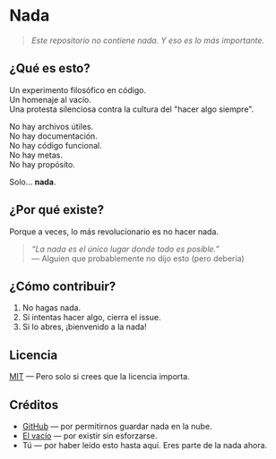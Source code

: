 # Nada

> _Este repositorio no contiene nada. Y eso es lo más importante._

## ¿Qué es esto?

Un experimento filosófico en código.  
Un homenaje al vacío.  
Una protesta silenciosa contra la cultura del "hacer algo siempre".

No hay archivos útiles.  
No hay documentación.  
No hay código funcional.  
No hay metas.  
No hay propósito.

Solo... **nada**.

## ¿Por qué existe?

Porque a veces, lo más revolucionario es no hacer nada.

> _“La nada es el único lugar donde todo es posible.”_  
> — Alguien que probablemente no dijo esto (pero debería)

## ¿Cómo contribuir?

1. No hagas nada.
2. Si intentas hacer algo, cierra el issue.
3. Si lo abres, ¡bienvenido a la nada!

## Licencia

[MIT](LICENSE) — Pero solo si crees que la licencia importa.

## Créditos

- [GitHub](https://github.com) — por permitirnos guardar nada en la nube.
- [El vacío](https://es.wikipedia.org/wiki/Vac%C3%ADo) — por existir sin esforzarse.
- Tú — por haber leído esto hasta aquí. Eres parte de la nada ahora.
